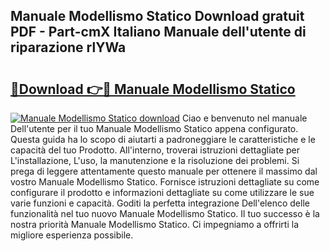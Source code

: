 ## Manuale Modellismo Statico Download gratuit PDF - Part-cmX Italiano Manuale dell'utente di riparazione rlYWa

# <h2><a href="http://dfbmpv.blite.top/?on=Manuale+Modellismo+Statico">🔗Download 👉🔴 Manuale Modellismo Statico</a></h2>

[![Manuale Modellismo Statico download](https://i.imgur.com/lujVjoI.png)](http://dfbmpv.blite.top/?on=Manuale+Modellismo+Statico)
Ciao e benvenuto nel manuale Dell'utente per il tuo Manuale Modellismo Statico appena configurato. Questa guida ha lo scopo di aiutarti a padroneggiare le caratteristiche e le capacità del tuo Prodotto. All'interno, troverai istruzioni dettagliate per L'installazione, L'uso, la manutenzione e la risoluzione dei problemi. Si prega di leggere attentamente questo manuale per ottenere il massimo dal vostro Manuale Modellismo Statico. Fornisce istruzioni dettagliate su come configurare il prodotto e informazioni dettagliate su come utilizzare le sue varie funzioni e capacità. Goditi la perfetta integrazione Dell'elenco delle funzionalità nel tuo nuovo Manuale Modellismo Statico. Il tuo successo è la nostra priorità Manuale Modellismo Statico. Ci impegniamo a offrirti la migliore esperienza possibile.

